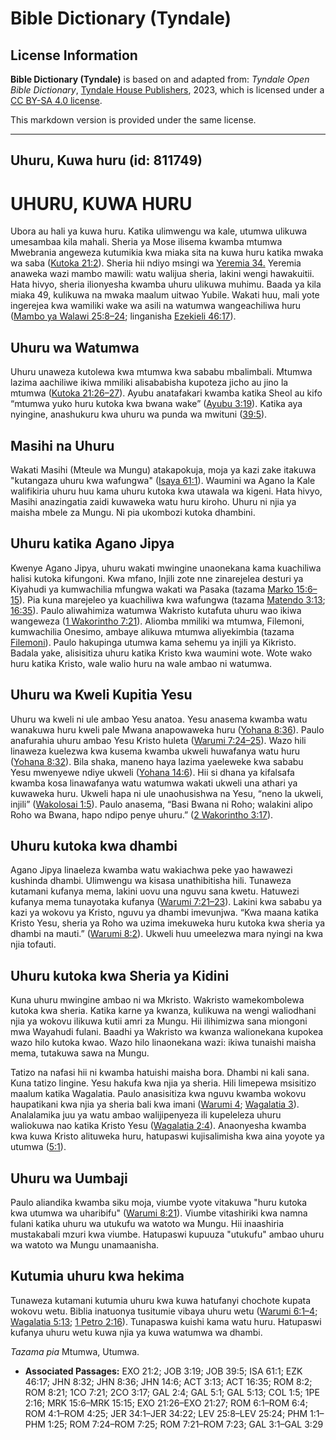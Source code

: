 # Bible Dictionary (Tyndale)

## License Information

**Bible Dictionary (Tyndale)** is based on and adapted from: _Tyndale Open Bible Dictionary_, [Tyndale House Publishers](https://tyndaleopenresources.com/), 2023, which is licensed under a [CC BY-SA 4.0 license](https://creativecommons.org/licenses/by-sa/4.0/legalcode.en).

This markdown version is provided under the same license.



--------------------------------

## Uhuru, Kuwa huru (id: 811749)

UHURU, KUWA HURU
================

Ubora au hali ya kuwa huru. Katika ulimwengu wa kale, utumwa ulikuwa umesambaa kila mahali. Sheria ya Mose ilisema kwamba mtumwa Mwebrania angeweza kutumikia kwa miaka sita na kuwa huru katika mwaka wa saba ([Kutoka 21:2](https://ref.ly/Exod21:2)). Sheria hii ndiyo msingi wa [Yeremia 34\.](https://ref.ly/Jer34:1-Jer34:22) Yeremia anaweka wazi mambo mawili: watu walijua sheria, lakini wengi hawakuitii. Hata hivyo, sheria ilionyesha kwamba uhuru ulikuwa muhimu. Baada ya kila miaka 49, kulikuwa na mwaka maalum uitwao Yubile. Wakati huu, mali yote ingerejea kwa wamiliki wake wa asili na watumwa wangeachiliwa huru ([Mambo ya Walawi 25:8–24](https://ref.ly/Lev25:8-Lev25:24); linganisha [Ezekieli 46:17](https://ref.ly/Ezek46:17)).

Uhuru wa Watumwa
----------------

Uhuru unaweza kutolewa kwa mtumwa kwa sababu mbalimbali. Mtumwa lazima aachiliwe ikiwa mmiliki alisababisha kupoteza jicho au jino la mtumwa ([Kutoka 21:26–27](https://ref.ly/Exod21:26-Exod21:27)). Ayubu anatafakari kwamba katika Sheol au kifo “mtumwa yuko huru kutoka kwa bwana wake” ([Ayubu 3:19](https://ref.ly/Job3:19)). Katika aya nyingine, anashukuru kwa uhuru wa punda wa mwituni ([39:5](https://ref.ly/Job39:5)).

Masihi na Uhuru
---------------

Wakati Masihi (Mteule wa Mungu) atakapokuja, moja ya kazi zake itakuwa "kutangaza uhuru kwa wafungwa" ([Isaya 61:1](https://ref.ly/Isa61:1)). Waumini wa Agano la Kale walifikiria uhuru huu kama uhuru kutoka kwa utawala wa kigeni. Hata hivyo, Masihi anazingatia zaidi kuwaweka watu huru kiroho. Uhuru ni njia ya maisha mbele za Mungu. Ni pia ukombozi kutoka dhambini.

Uhuru katika Agano Jipya
------------------------

Kwenye Agano Jipya, uhuru wakati mwingine unaonekana kama kuachiliwa halisi kutoka kifungoni. Kwa mfano, Injili zote nne zinarejelea desturi ya Kiyahudi ya kumwachilia mfungwa wakati wa Pasaka (tazama [Marko 15:6–15](https://ref.ly/Mark15:6-Mark15:15)). Pia kuna marejeleo ya kuachiliwa kwa wafungwa (tazama [Matendo 3:13](https://ref.ly/Acts3:13); [16:35](https://ref.ly/Acts16:35)). Paulo aliwahimiza watumwa Wakristo kutafuta uhuru wao ikiwa wangeweza ([1 Wakorintho 7:21](https://ref.ly/1Cor7:21)). Aliomba mmiliki wa mtumwa, Filemoni, kumwachilia Onesimo, ambaye alikuwa mtumwa aliyekimbia (tazama [Filemoni](https://ref.ly/Phlm1:1-Phlm1:25)). Paulo hakupinga utumwa kama sehemu ya injili ya Kikristo. Badala yake, alisisitiza uhuru katika Kristo kwa waumini wote. Wote wako huru katika Kristo, wale walio huru na wale ambao ni watumwa.

Uhuru wa Kweli Kupitia Yesu
---------------------------

Uhuru wa kweli ni ule ambao Yesu anatoa. Yesu anasema kwamba watu wanakuwa huru kweli pale Mwana anapowaweka huru ([Yohana 8:36](https://ref.ly/John8:36)). Paulo anafurahia uhuru ambao Yesu Kristo huleta ([Warumi 7:24–25](https://ref.ly/Rom7:24-Rom7:25)). Wazo hili linaweza kuelezwa kwa kusema kwamba ukweli huwafanya watu huru ([Yohana 8:32](https://ref.ly/John8:32)). Bila shaka, maneno haya lazima yaeleweke kwa sababu Yesu mwenyewe ndiye ukweli ([Yohana 14:6](https://ref.ly/John14:6)). Hii si dhana ya kifalsafa kwamba kosa linawafanya watu watumwa wakati ukweli una athari ya kuwaweka huru. Ukweli hapa ni ule unaohusishwa na Yesu, “neno la ukweli, injili” ([Wakolosai 1:5](https://ref.ly/Col1:5)). Paulo anasema, “Basi Bwana ni Roho; walakini alipo Roho wa Bwana, hapo ndipo penye uhuru.” ([2 Wakorintho 3:17](https://ref.ly/2Cor3:17)).

Uhuru kutoka kwa dhambi
-----------------------

Agano Jipya linaeleza kwamba watu wakiachwa peke yao hawawezi kushinda dhambi. Ulimwengu wa kisasa unathibitisha hili. Tunaweza kutamani kufanya mema, lakini uovu una nguvu sana kwetu. Hatuwezi kufanya mema tunayotaka kufanya ([Warumi 7:21–23](https://ref.ly/Rom7:21-Rom7:23)). Lakini kwa sababu ya kazi ya wokovu ya Kristo, nguvu ya dhambi imevunjwa. “Kwa maana katika Kristo Yesu, sheria ya Roho wa uzima imekuweka huru kutoka kwa sheria ya dhambi na mauti.” ([Warumi 8:2](https://ref.ly/Rom8:2)). Ukweli huu umeelezwa mara nyingi na kwa njia tofauti.

Uhuru kutoka kwa Sheria ya Kidini
---------------------------------

Kuna uhuru mwingine ambao ni wa Mkristo. Wakristo wamekombolewa kutoka kwa sheria. Katika karne ya kwanza, kulikuwa na wengi waliodhani njia ya wokovu ilikuwa kutii amri za Mungu. Hii ilihimizwa sana miongoni mwa Wayahudi fulani. Baadhi ya Wakristo wa kwanza walionekana kupokea wazo hilo kutoka kwao. Wazo hilo linaonekana wazi: ikiwa tunaishi maisha mema, tutakuwa sawa na Mungu.

Tatizo na nafasi hii ni kwamba hatuishi maisha bora. Dhambi ni kali sana. Kuna tatizo lingine. Yesu hakufa kwa njia ya sheria. Hili limepewa msisitizo maalum katika Wagalatia. Paulo anasisitiza kwa nguvu kwamba wokovu haupatikani kwa njia ya sheria bali kwa imani ([Warumi 4](https://ref.ly/Rom4:1-Rom4:25); [Wagalatia 3](https://ref.ly/Gal3:1-Gal3:29)). Analalamika juu ya watu ambao walijipenyeza ili kupeleleza uhuru waliokuwa nao katika Kristo Yesu ([Wagalatia 2:4](https://ref.ly/Gal2:4)). Anaonyesha kwamba kwa kuwa Kristo alituweka huru, hatupaswi kujisalimisha kwa aina yoyote ya utumwa ([5:1](https://ref.ly/Gal5:1)).

Uhuru wa Uumbaji
----------------

Paulo aliandika kwamba siku moja, viumbe vyote vitakuwa "huru kutoka kwa utumwa wa uharibifu" ([Warumi 8:21](https://ref.ly/Rom8:21)). Viumbe vitashiriki kwa namna fulani katika uhuru wa utukufu wa watoto wa Mungu. Hii inaashiria mustakabali mzuri kwa viumbe. Hatupaswi kupuuza "utukufu" ambao uhuru wa watoto wa Mungu unamaanisha.

Kutumia uhuru kwa hekima
------------------------

Tunaweza kutamani kutumia uhuru kwa kuwa hatufanyi chochote kupata wokovu wetu. Biblia inatuonya tusitumie vibaya uhuru wetu ([Warumi 6:1–4](https://ref.ly/Rom6:1-Rom6:4); [Wagalatia 5:13](https://ref.ly/Gal5:13); [1 Petro 2:16](https://ref.ly/1Pet2:16)). Tunapaswa kuishi kama watu huru. Hatupaswi kufanya uhuru wetu kuwa njia ya kuwa watumwa wa dhambi.

*Tazama pia* Mtumwa, Utumwa.

* **Associated Passages:** EXO 21:2; JOB 3:19; JOB 39:5; ISA 61:1; EZK 46:17; JHN 8:32; JHN 8:36; JHN 14:6; ACT 3:13; ACT 16:35; ROM 8:2; ROM 8:21; 1CO 7:21; 2CO 3:17; GAL 2:4; GAL 5:1; GAL 5:13; COL 1:5; 1PE 2:16; MRK 15:6–MRK 15:15; EXO 21:26–EXO 21:27; ROM 6:1–ROM 6:4; ROM 4:1–ROM 4:25; JER 34:1–JER 34:22; LEV 25:8–LEV 25:24; PHM 1:1–PHM 1:25; ROM 7:24–ROM 7:25; ROM 7:21–ROM 7:23; GAL 3:1–GAL 3:29


